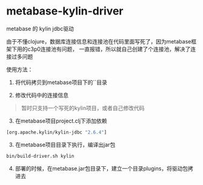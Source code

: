 # metabase-kylin-driver

metabase 的 kylin jdbc驱动

由于不懂clojure，数据库连接信息和连接池在代码里面写死了，因为metabase框架下用的c3p0连接池有问题，
一直报错，所以就自己创建了个连接池，解决了连接过多问题

使用方法：

1. 将代码拷贝到metabase项目下的``目录

2. 修改代码中的连接信息

> 暂时只支持一个写死的kylin项目，或者自己修改代码

3. 在metabase项目project.clj下添加依赖

```clojure
[org.apache.kylin/kylin-jdbc "2.6.4"]
```

3. 在metabase项目目录下执行，编译出jar包

```bash
bin/build-driver.sh kylin
```

4. 部署的时候，在metabase.jar包目录下，建立一个目录plugins，将驱动包拷进去
